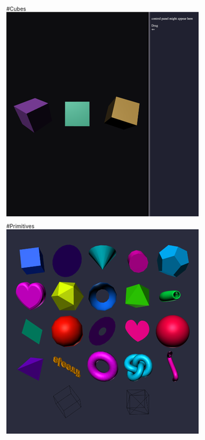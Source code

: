 #Cubes
![3 cubes](/docs/fundamentals.png?raw=true "3 cubes")


#Primitives
![primitives](/docs/primitives.png?raw=true "primitives w/ random material")